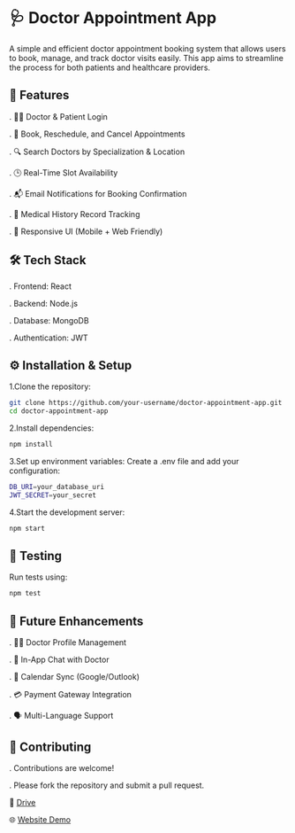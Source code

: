 # 🩺 Doctor Appointment App

A simple and efficient doctor appointment booking system that allows users to book, manage, and track doctor visits easily. This app aims to streamline the process for both patients and healthcare providers.


## 🚀 Features

.  👨‍⚕️ Doctor & Patient Login

.  📅 Book, Reschedule, and Cancel Appointments

.  🔍 Search Doctors by Specialization & Location

.  🕒 Real-Time Slot Availability

.  📬 Email Notifications for Booking Confirmation

.  📜 Medical History Record Tracking

.  📱 Responsive UI (Mobile + Web Friendly)


## 🛠️ Tech Stack

.  Frontend: React 

.  Backend: Node.js 

.  Database: MongoDB

.  Authentication: JWT 


## ⚙️ Installation & Setup

1.Clone the repository:
```bash
git clone https://github.com/your-username/doctor-appointment-app.git
cd doctor-appointment-app
```
2.Install dependencies:
```bash
npm install
```
3.Set up environment variables: Create a .env file and add your configuration:
```bash
DB_URI=your_database_uri
JWT_SECRET=your_secret
```
4.Start the development server:
```bash
npm start
```


## 🧪 Testing

Run tests using:
```bash
npm test
```


## 📌 Future Enhancements

.  👨‍⚕️ Doctor Profile Management

.  💬 In-App Chat with Doctor

.  📆 Calendar Sync (Google/Outlook)

.  💳 Payment Gateway Integration

.  🗣️ Multi-Language Support


## 🤝 Contributing

.  Contributions are welcome!

.  Please fork the repository and submit a pull request.


🔗 [Drive](https://drive.google.com/drive/folders/1LgXkADVIyHuHOKgJtYtb6hXeCk2zsfcC)

🌐 [Website Demo](https://drive.google.com/file/d/1sDxujK_C8f24uBvOznLjMVvftVGNVrgY/view?usp=sharing)
